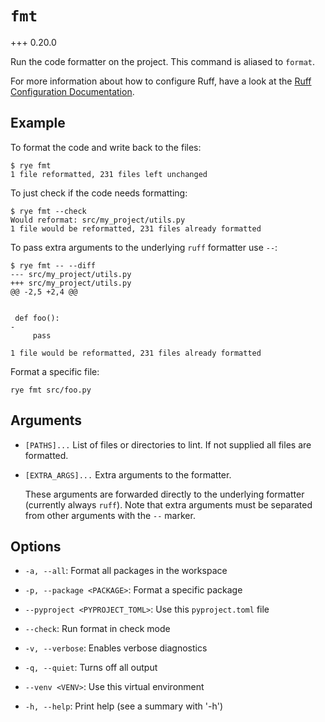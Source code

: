 # `fmt`

+++ 0.20.0

Run the code formatter on the project.  This command is aliased to `format`.

For more information about how to configure Ruff, have a look at the
[Ruff Configuration Documentation](https://docs.astral.sh/ruff/configuration/).

## Example

To format the code and write back to the files:

```
$ rye fmt
1 file reformatted, 231 files left unchanged
```

To just check if the code needs formatting:

```
$ rye fmt --check
Would reformat: src/my_project/utils.py
1 file would be reformatted, 231 files already formatted
```

To pass extra arguments to the underlying `ruff` formatter use `--`:

```
$ rye fmt -- --diff
--- src/my_project/utils.py
+++ src/my_project/utils.py
@@ -2,5 +2,4 @@


 def foo():
-
     pass

1 file would be reformatted, 231 files already formatted
```

Format a specific file:

```
rye fmt src/foo.py
```

## Arguments

* `[PATHS]...` List of files or directories to lint.  If not supplied all files are formatted.

* `[EXTRA_ARGS]...` Extra arguments to the formatter.

    These arguments are forwarded directly to the underlying formatter (currently
    always `ruff`).  Note that extra arguments must be separated from other arguments
    with the `--` marker.

## Options

* `-a, --all`: Format all packages in the workspace

* `-p, --package <PACKAGE>`: Format a specific package

* `--pyproject <PYPROJECT_TOML>`: Use this `pyproject.toml` file

* `--check`: Run format in check mode

* `-v, --verbose`: Enables verbose diagnostics

* `-q, --quiet`: Turns off all output

* `--venv <VENV>`: Use this virtual environment

* `-h, --help`: Print help (see a summary with '-h')
